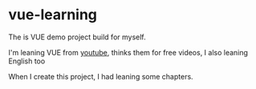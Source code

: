 # vue-learning

The is VUE demo project build for myself.

I'm leaning VUE from [youtube](https://www.youtube.com/watch?v=FXpIoQ_rT_c&t=3380s), thinks them for free videos, I also leaning English too

When I create this project, I had leaning some chapters.

